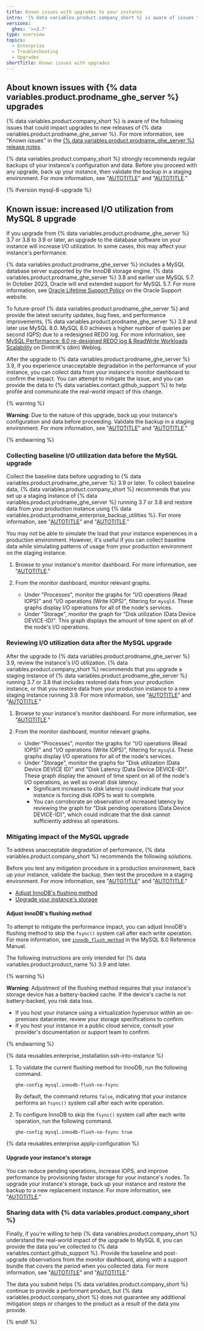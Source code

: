 ```yaml
---
title: Known issues with upgrades to your instance
intro: '{% data variables.product.company_short %} is aware of issues that impact the upgrade process for {% data variables.product.prodname_ghe_server %}, or impact your instance after you complete an upgrade.'
versions:
  ghes: '>=3.7'
type: overview
topics:
  - Enterprise
  - Troubleshooting
  - Upgrades
shortTitle: Known issues with upgrades
---
```


## About known issues with {% data variables.product.prodname_ghe_server %} upgrades

{% data variables.product.company_short %} is aware of the following issues that could impact upgrades to new releases of {% data variables.product.prodname_ghe_server %}. For more information, see "Known issues" in the [{% data variables.product.prodname_ghe_server %} release notes](/admin/release-notes).

{% data variables.product.company_short %} strongly recommends regular backups of your instance's configuration and data. Before you proceed with any upgrade, back up your instance, then validate the backup in a staging environment. For more information, see "[AUTOTITLE](/admin/configuration/configuring-your-enterprise/configuring-backups-on-your-appliance)" and "[AUTOTITLE](/admin/installation/setting-up-a-github-enterprise-server-instance/setting-up-a-staging-instance)."

{% ifversion mysql-8-upgrade %}

## Known issue: increased I/O utilization from MySQL 8 upgrade

If you upgrade from {% data variables.product.prodname_ghe_server %} 3.7 or 3.8 to 3.9 or later, an upgrade to the database software on your instance will increase I/O utilization. In some cases, this may affect your instance's performance.

{% data variables.product.prodname_ghe_server %} includes a MySQL database server supported by the InnoDB storage engine. {% data variables.product.prodname_ghe_server %} 3.8 and earlier use MySQL 5.7. In October 2023, Oracle will end extended support for MySQL 5.7. For more information, see [Oracle Lifetime Support Policy](https://www.oracle.com/us/support/library/lifetime-support-technology-069183.pdf) on the Oracle Support website.

To future-proof {% data variables.product.prodname_ghe_server %} and provide the latest security updates, bug fixes, and performance improvements, {% data variables.product.prodname_ghe_server %} 3.9 and later use MySQL 8.0. MySQL 8.0 achieves a higher number of queries per second (QPS) due to a redesigned REDO log. For more information, see [MySQL Performance: 8.0 re-designed REDO log & ReadWrite Workloads Scalability](http://dimitrik.free.fr/blog/archives/2017/10/mysql-performance-80-redesigned-redo-log-readwrite-workloads-scalability.html) on DimitriK's (dim) Weblog.

After the upgrade to {% data variables.product.prodname_ghe_server %} 3.9, if you experience unacceptable degradation in the performance of your instance, you can collect data from your instance's monitor dashboard to confirm the impact. You can attempt to mitigate the issue, and you can provide the data to {% data variables.contact.github_support %} to help profile and communicate the real-world impact of this change.

{% warning %}

**Warning**: Due to the nature of this upgrade, back up your instance's configuration and data before proceeding. Validate the backup in a staging environment. For more information, see "[AUTOTITLE](/admin/configuration/configuring-your-enterprise/configuring-backups-on-your-appliance)" and "[AUTOTITLE](/admin/installation/setting-up-a-github-enterprise-server-instance/setting-up-a-staging-instance)."

{% endwarning %}

### Collecting baseline I/O utilization data before the MySQL upgrade

Collect the baseline data before upgrading to {% data variables.product.prodname_ghe_server %} 3.9 or later. To collect baseline data, {% data variables.product.company_short %} recommends that you set up a staging instance of {% data variables.product.prodname_ghe_server %} running 3.7 or 3.8 and restore data from your production instance using {% data variables.product.prodname_enterprise_backup_utilities %}. For more information, see "[AUTOTITLE](/admin/installation/setting-up-a-github-enterprise-server-instance/setting-up-a-staging-instance)" and "[AUTOTITLE](/admin/configuration/configuring-your-enterprise/configuring-backups-on-your-appliance)."

You may not be able to simulate the load that your instance experiences in a production environment. However, it's useful if you can collect baseline data while simulating patterns of usage from your production environment on the staging instance.

1. Browse to your instance's monitor dashboard. For more information, see "[AUTOTITLE](/admin/enterprise-management/monitoring-your-appliance/accessing-the-monitor-dashboard)."
1. From the monitor dashboard, monitor relevant graphs.

   - Under "Processes", monitor the graphs for "I/O operations (Read IOPS)" and "I/O operations (Write IOPS)", filtering for `mysqld`. These graphs display I/O operations for all of the node's services.
   - Under "Storage", monitor the graph for "Disk utilization (Data Device DEVICE-ID)". This graph displays the amount of time spent on all of the node's I/O operations.

### Reviewing I/O utilization data after the MySQL upgrade

After the upgrade to {% data variables.product.prodname_ghe_server %} 3.9, review the instance's I/O utilization. {% data variables.product.company_short %} recommends that you upgrade a staging instance of {% data variables.product.prodname_ghe_server %} running 3.7 or 3.8 that includes restored data from your production instance, or that you restore data from your production instance to a new staging instance running 3.9. For more information, see "[AUTOTITLE](/admin/installation/setting-up-a-github-enterprise-server-instance/setting-up-a-staging-instance)" and "[AUTOTITLE](/admin/configuration/configuring-your-enterprise/configuring-backups-on-your-appliance)."

1. Browse to your instance's monitor dashboard. For more information, see "[AUTOTITLE](/admin/enterprise-management/monitoring-your-appliance/accessing-the-monitor-dashboard)."
1. From the monitor dashboard, monitor relevant graphs.

   - Under "Processes", monitor the graphs for "I/O operations (Read IOPS)" and "I/O operations (Write IOPS)", filtering for `mysqld`. These graphs display I/O operations for all of the node's services.
   - Under "Storage", monitor the graphs for "Disk utilization (Data Device DEVICE ID)" and "Disk Latency (Data Device DEVICE-ID)". These graph display the amount of time spent on all of the node's I/O operations, as well as overall disk latency.
     - Significant increases to disk latency could indicate that your instance is forcing disk IOPS to wait to complete.
     - You can corroborate an observation of increased latency by reviewing the graph for "Disk pending operations (Data Device DEVICE-ID)", which could indicate that the disk cannot sufficiently address all operations.

### Mitigating impact of the MySQL upgrade

To address unacceptable degradation of performance, {% data variables.product.company_short %} recommends the following solutions.

Before you test any mitigation procedure in a production environment, back up your instance, validate the backup, then test the procedure in a staging environment. For more information, see "[AUTOTITLE](/admin/configuration/configuring-your-enterprise/configuring-backups-on-your-appliance)" and "[AUTOTITLE](/admin/installation/setting-up-a-github-enterprise-server-instance/setting-up-a-staging-instance)."
- [Adjust InnoDB's flushing method](#adjust-innodbs-flushing-method)
- [Upgrade your instance's storage](#upgrade-your-instances-storage)

#### Adjust InnoDB's flushing method

To attempt to mitigate the performance impact, you can adjust InnoDB's flushing method to skip the `fsync()` system call after each write operation. For more information, see [`innodb_flush_method`](https://dev.mysql.com/doc/refman/8.0/en/innodb-parameters.html#sysvar_innodb_flush_method) in the MySQL 8.0 Reference Manual.

The following instructions are only intended for  {% data variables.product.product_name %} 3.9 and later.

{% warning %}

**Warning**: Adjustment of the flushing method requires that your instance's storage device has a battery-backed cache. If the device's cache is not battery-backed, you risk data loss.

- If you host your instance using a virtualization hypervisor within an on-premises datacenter, review your storage specifications to confirm.
- If you host your instance in a public cloud service, consult your provider's documentation or support team to confirm.

{% endwarning %}

{% data reusables.enterprise_installation.ssh-into-instance %}
1. To validate the current flushing method for InnoDB, run the following command.
   
   ```shell copy
   ghe-config mysql.innodb-flush-no-fsync
   ```

   By default, the command returns `false`, indicating that your instance performs an `fsync()` system call after each write operation.
1. To configure InnoDB to skip the `fsync()` system call after each write operation, run the following command.

   ```shell copy
   ghe-config mysql.innodb-flush-no-fsync true
   ```
{% data reusables.enterprise.apply-configuration %}

#### Upgrade your instance's storage

You can reduce pending operations, increase IOPS, and improve performance by provisioning faster storage for your instance's nodes. To upgrade your instance's storage, back up your instance and restore the backup to a new replacement instance. For more information, see "[AUTOTITLE](/admin/configuration/configuring-your-enterprise/configuring-backups-on-your-appliance)."

### Sharing data with {% data variables.product.company_short %} 

Finally, if you're willing to help {% data variables.product.company_short %}  understand the real-world impact of the upgrade to MySQL 8, you can provide the data you've collected to {% data variables.contact.github_support %}. Provide the baseline and post-upgrade observations from the monitor dashboard, along with a support bundle that covers the period when you collected data. For more information, see "[AUTOTITLE](/support/learning-about-github-support/about-github-support)" and "[AUTOTITLE](/support/contacting-github-support/providing-data-to-github-support)."

The data you submit helps {% data variables.product.company_short %} continue to provide a performant product, but {% data variables.product.company_short %} does not guarantee any additional mitigation steps or changes to the product as a result of the data you provide.

{% endif %}
